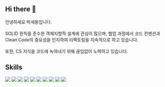 ## Hi there 👋
안녕하세요 박세용입니다. <br>
<br>
SOLID 원칙을 준수한 객체지향적 설계에 관심이 많으며, 협업 과정에서 코드 컨벤션과 Clean Code의 중요성을 인지하여 리팩토링을 지속적으로 하고 있습니다. <br>
<br>
또한,  CS 지식을 코드에 녹여내기 위해 끊임없이 노력하고 있습니다.

## Skills
<div>
  <img src="https://img.shields.io/badge/Docker-2496ED?style=flat-square&logo=Docker&logoColor=white"/>
  <img src="https://img.shields.io/badge/Android Studio-3DDC84?style=flat-square&logo=Android Studio&logoColor=white"/>
  <img src="https://img.shields.io/badge/Amazon AWS-232F3E?style=flat-square&logo=amazonaws&logoColor=white"/>
  <img src="https://img.shields.io/badge/Git-F05032?style=flat-square&logo=git&logoColor=white"/>
  <img src="https://img.shields.io/badge/java-007396?style=flat-square&logo=java&logoColor=white"/>
  <img src="https://img.shields.io/badge/redis-FF0000?style=flat-square&logo=redis&logoColor=white"/>
  <img src="https://img.shields.io/badge/MariaDB-003545?style=flat-square&logo=mariaDB&logoColor=white"/>
  <img src="https://img.shields.io/badge/MySQL-4479A1?style=flat-square&logo=MySQL&logoColor=white"/>
  <img src="https://img.shields.io/badge/Postman-FF6C37?style=flat-square&logo=Postman&logoColor=white"/>
  <img src="https://img.shields.io/badge/Spring-6DB33F?style=flat-square&logo=Spring&logoColor=white"/>
</div>
